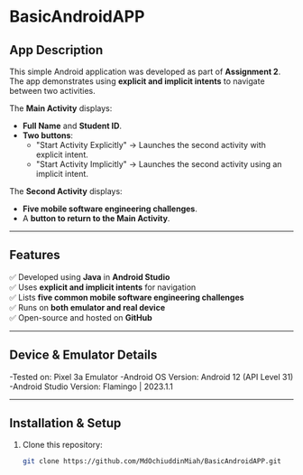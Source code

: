 # BasicAndroidAPP

## App Description
This simple Android application was developed as part of **Assignment 2**. The app demonstrates using **explicit and implicit intents** to navigate between two activities.

The **Main Activity** displays:
- **Full Name** and **Student ID**.
- **Two buttons**:
  - "Start Activity Explicitly" → Launches the second activity with explicit intent.
  - "Start Activity Implicitly" → Launches the second activity using an implicit intent.

The **Second Activity** displays:
- **Five mobile software engineering challenges**.
- A **button to return to the Main Activity**.

---

## Features
✅ Developed using **Java** in **Android Studio**  
✅ Uses **explicit and implicit intents** for navigation  
✅ Lists **five common mobile software engineering challenges**  
✅ Runs on **both emulator and real device**  
✅ Open-source and hosted on **GitHub**  

---

## Device & Emulator Details
-Tested on: Pixel 3a Emulator
-Android OS Version: Android 12 (API Level 31)
-Android Studio Version: Flamingo | 2023.1.1

---

## Installation & Setup
1. Clone this repository:
   ```bash
   git clone https://github.com/MdOchiuddinMiah/BasicAndroidAPP.git
